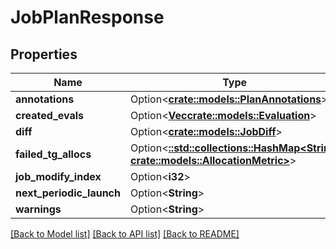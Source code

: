 # JobPlanResponse

## Properties

| Name                     | Type                                                                                                    | Description | Notes      |
| ------------------------ | ------------------------------------------------------------------------------------------------------- | ----------- | ---------- |
| **annotations**          | Option<[**crate::models::PlanAnnotations**](PlanAnnotations.md)>                                        |             | [optional] |
| **created_evals**        | Option<[**Vec<crate::models::Evaluation>**](Evaluation.md)>                                             |             | [optional] |
| **diff**                 | Option<[**crate::models::JobDiff**](JobDiff.md)>                                                        |             | [optional] |
| **failed_tg_allocs**     | Option<[**::std::collections::HashMap<String, crate::models::AllocationMetric>**](AllocationMetric.md)> |             | [optional] |
| **job_modify_index**     | Option<**i32**>                                                                                         |             | [optional] |
| **next_periodic_launch** | Option<**String**>                                                                                      |             | [optional] |
| **warnings**             | Option<**String**>                                                                                      |             | [optional] |

[[Back to Model list]](../README.md#documentation-for-models)
[[Back to API list]](../README.md#documentation-for-api-endpoints)
[[Back to README]](../README.md)
